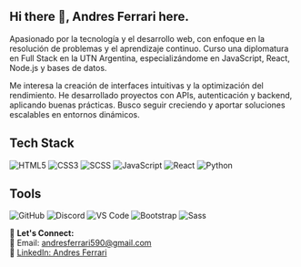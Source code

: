 ## Hi there 👋, Andres Ferrari here.
Apasionado por la tecnología y el desarrollo web, con enfoque en la resolución de problemas y el aprendizaje continuo. Curso una diplomatura en Full Stack en la UTN Argentina, especializándome en JavaScript, React, Node.js y bases de datos.

Me interesa la creación de interfaces intuitivas y la optimización del rendimiento. He desarrollado proyectos con APIs, autenticación y backend, aplicando buenas prácticas. Busco seguir creciendo y aportar soluciones escalables en entornos dinámicos.

## Tech Stack  
![HTML5](https://img.shields.io/badge/HTML5-%23E34F26.svg?style=flat-square&logo=html5&logoColor=white)
![CSS3](https://img.shields.io/badge/CSS3-%231572B6.svg?style=flat-square&logo=css3&logoColor=white)
![SCSS](https://img.shields.io/badge/SCSS-%23CC6699.svg?style=flat-square&logo=sass&logoColor=white)
![JavaScript](https://img.shields.io/badge/JavaScript-%23F7DF1E.svg?style=flat-square&logo=javascript&logoColor=black)
![React](https://img.shields.io/badge/React-%2361DAFB.svg?style=flat-square&logo=react&logoColor=black)
![Python](https://img.shields.io/badge/Python-%233776AB.svg?style=flat-square&logo=python&logoColor=white)


## Tools  
![GitHub](https://img.shields.io/badge/GitHub-%23121011.svg?style=flat-square&logo=github&logoColor=white)
![Discord](https://img.shields.io/badge/Discord-%237289DA.svg?style=flat-square&logo=discord&logoColor=white)
![VS Code](https://img.shields.io/badge/VS%20Code-%23007ACC.svg?style=flat-square&logo=visual-studio-code&logoColor=white)
![Bootstrap](https://img.shields.io/badge/Bootstrap-%23563D7C.svg?style=flat-square&logo=bootstrap&logoColor=white)
![Sass](https://img.shields.io/badge/Sass-%23CC6699.svg?style=flat-square&logo=sass&logoColor=white)

🤝 **Let's Connect:**  
📧 Email: andresferrari590@gmail.com  
💼 [LinkedIn: Andres Ferrari](https://www.linkedin.com/in/andresferrari)  



